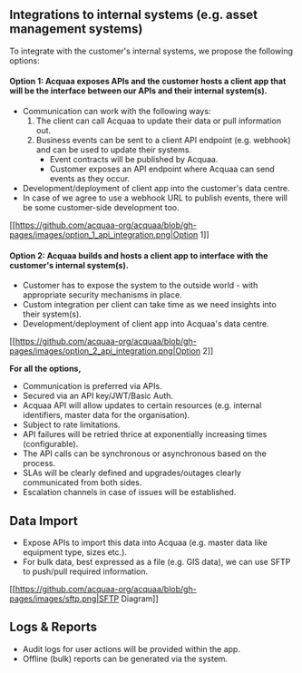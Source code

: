 ## Integrations to internal systems (e.g. asset management systems)

To integrate with the customer's internal systems, we propose the following options:

#### Option 1: Acquaa exposes APIs and the customer hosts a client app that will be the interface between our APIs and their internal system(s).

- Communication can work with the following ways:
  1. The client can call Acquaa to update their data or pull information out.
  2. Business events can be sent to a client API endpoint (e.g. webhook) and can be used to update their systems.
     * Event contracts will be published by Acquaa.
     * Customer exposes an API endpoint where Acquaa can send events as they occur.
- Development/deployment of client app into the customer's data centre.
- In case of we agree to use a webhook URL to publish events, there will be some customer-side development too.

[[https://github.com/acquaa-org/acquaa/blob/gh-pages/images/option_1_api_integration.png|Option 1]]

#### Option 2: Acquaa builds and hosts a client app to interface with the customer's internal system(s).

- Customer has to expose the system to the outside world - with appropriate security mechanisms in place.
- Custom integration per client can take time as we need insights into their system(s).
- Development/deployment of client app into Acquaa's data centre.

[[https://github.com/acquaa-org/acquaa/blob/gh-pages/images/option_2_api_integration.png|Option 2]]

**For all the options,**
- Communication is preferred via APIs.
- Secured via an API key/JWT/Basic Auth.
- Acquaa API will allow updates to certain resources (e.g. internal identifiers, master data for the organisation).
- Subject to rate limitations.
- API failures will be retried thrice at exponentially increasing times (configurable).
- The API calls can be synchronous or asynchronous based on the process.
- SLAs will be clearly defined and upgrades/outages clearly communicated from both sides.
- Escalation channels in case of issues will be established.

## Data Import
- Expose APIs to import this data into Acquaa (e.g. master data like equipment type, sizes etc.).
- For bulk data, best expressed as a file (e.g. GIS data), we can use SFTP to push/pull required information.

[[https://github.com/acquaa-org/acquaa/blob/gh-pages/images/sftp.png|SFTP Diagram]]

## Logs & Reports
- Audit logs for user actions will be provided within the app.
- Offline (bulk) reports can be generated via the system.
